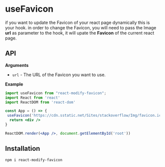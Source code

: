 # useFavicon



if you want to update the Favicon of your react page dynamically this is your hook.
in order to change the Favicon, you will need to pass the Image **url** as parameter to the hook, it will upate the **Favicon** of the current react page.

## API

**Arguments**

- `url` - The URL of the Favicon you want to use.

**Example**

```jsx
import useFavicon from "react-modify-favicon";
import React from 'react'
import ReactDOM from 'react-dom'

const App = () => {
 useFavicon('https://cdn.sstatic.net/Sites/stackoverflow/Img/favicon.ico?v=ec617d715196')
  return <div />
}

ReactDOM.render(<App />, document.getElementById('root'))
```

## Installation

```
npm i react-modify-favicon
